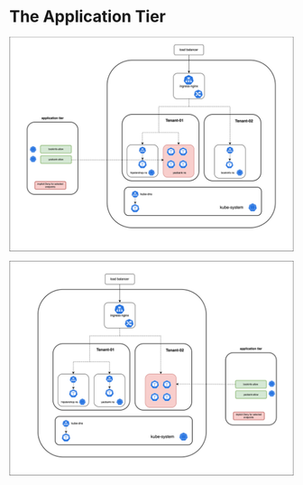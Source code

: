 # The Application Tier

![yaobank-allow](images/yaobank-allow.png)

![bookinfo-allow](images/bookinfo-allow.png)

